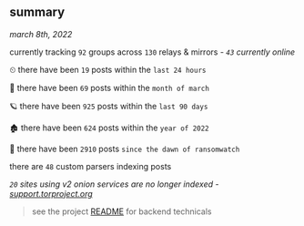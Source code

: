 
## summary
_march 8th, 2022_

currently tracking `92` groups across `130` relays & mirrors - _`43` currently online_

⏲ there have been `19` posts within the `last 24 hours`

🦈 there have been `69` posts within the `month of march`

🪐 there have been `925` posts within the `last 90 days`

🏚 there have been `624` posts within the `year of 2022`

🦕 there have been `2910` posts `since the dawn of ransomwatch`

there are `48` custom parsers indexing posts

_`20` sites using v2 onion services are no longer indexed - [support.torproject.org](https://support.torproject.org/onionservices/v2-deprecation/)_

> see the project [README](https://github.com/thetanz/ransomwatch#ransomwatch--) for backend technicals
